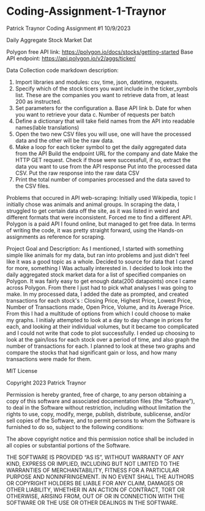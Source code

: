 # Coding-Assignment-1-Traynor
Patrick Traynor Coding Assignment #1
10/9/2023

Daily Aggregate Stock Market Dat


Polygon free API link:
https://polygon.io/docs/stocks/getting-started
Base API endpoint:
https://api.polygon.io/v2/aggs/ticker/

Data Collection code markdown description:
1. Import libraries and modules: csv, time, json, datetime, requests.
2. Specify which of the stock ticers you want include in the ticker_symbols list. These are the companies you want to retrieve data from, at least 200 as instructed.
3. Set parameters for the configuration
   a. Base API link
   b. Date for when you want to retrieve your data
   c. Number of requests per batch
4. Define a dictionary that will take field names from the API into readable names(lable translations)
5. Open the two new CSV files you will use, one will have the processed data and the other will be the raw data.
6. Make a loop for each ticker symbol to get the daily aggregated data from the API
   Build the endpoint URL for the company and date
   Make the HTTP GET request.
   Check if those were successfull, if so, extract the data you want to use from the API response
   Put into the processed data CSV.
   Put the raw response into the raw data CSV
7. Print the total number of companies processed and the data saved to the CSV files.


Problems that occured in API web-scraping: Initially used Wikipedia, topic I initially chose was animals and animal groups. In scraping the data, I struggled to get certain data off the site, as it was listed in weird and different formats that were inconsistent. Forced me to find a different API. Polygon is a paid API I found online, but managed to get free data. In terms of writing the code, it was pretty straight forward, using the Hands-on assignments as reference for scraping. 

Project Goal and Description: As I mentioned, I started with something simple like animals for my data, but ran into problems and just didn't feel like it was a good topic as a whole. Decided to source for data that I cared for more, something I Was actually interested in.  I decided to look into the daily aggregated stock market data for a list of specified companies on Polygon. It was fairly easy to get enough data(200 datapoints) once I came across Polygon. From there I just had to pick what analyses I was going to make. In my processed data, I added the date as prompted, and created transactions for each stock's : Closing Price, Highest Price, Lowest Price, Number of Transactions made, Open Price, Volume, and its Average Price. From this I had a multitude of options from which I could choose to make my graphs. I initialy attempted to look at a day to day change in prices for each, and looking at their individual volumes, but it became too complicated and I could not write that code to plot successfully. I ended up choosing to look at the gain/loss for each stock over a period of time, and also graph the number of transactions for each. I planned to look at these two graphs and compare the stocks that had significant gain or loss, and how many transactions were made for them. 


MIT License

Copyright 2023 Patrick Traynor

Permission is hereby granted, free of charge, to any person obtaining a copy of this software and associated documentation files (the “Software”), to deal in the Software without restriction, including without limitation the rights to use, copy, modify, merge, publish, distribute, sublicense, and/or sell copies of the Software, and to permit persons to whom the Software is furnished to do so, subject to the following conditions:

The above copyright notice and this permission notice shall be included in all copies or substantial portions of the Software.

THE SOFTWARE IS PROVIDED “AS IS”, WITHOUT WARRANTY OF ANY KIND, EXPRESS OR IMPLIED, INCLUDING BUT NOT LIMITED TO THE WARRANTIES OF MERCHANTABILITY, FITNESS FOR A PARTICULAR PURPOSE AND NONINFRINGEMENT. IN NO EVENT SHALL THE AUTHORS OR COPYRIGHT HOLDERS BE LIABLE FOR ANY CLAIM, DAMAGES OR OTHER LIABILITY, WHETHER IN AN ACTION OF CONTRACT, TORT OR OTHERWISE, ARISING FROM, OUT OF OR IN CONNECTION WITH THE SOFTWARE OR THE USE OR OTHER DEALINGS IN THE SOFTWARE.
